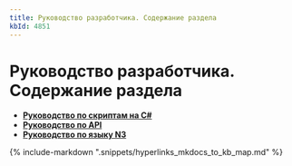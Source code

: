 ```yaml
---
title: Руководство разработчика. Содержание раздела
kbId: 4851
---
```


# Руководство разработчика. Содержание раздела

- **[Руководство по скриптам на C#](https://kb.comindware.ru/category.php?id=869)**
- **[Руководство по API](https://kb.comindware.ru/category.php?id=868)**
- **[Руководство по языку N3](https://kb.comindware.ru/category.php?id=867)**

{% include-markdown ".snippets/hyperlinks_mkdocs_to_kb_map.md" %}
